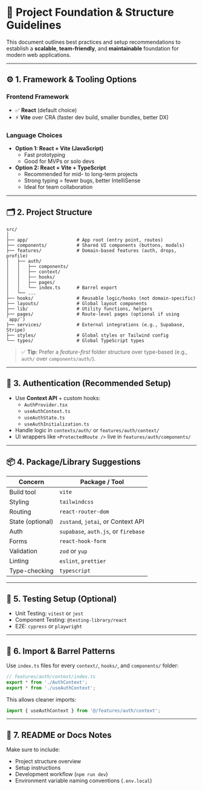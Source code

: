 
# 🧱 Project Foundation & Structure Guidelines

This document outlines best practices and setup recommendations to establish a **scalable**, **team-friendly**, and **maintainable** foundation for modern web applications.

---

## ⚙️ 1. Framework & Tooling Options

### Frontend Framework
- ✅ **React** (default choice)
- ⚡️ **Vite** over CRA (faster dev build, smaller bundles, better DX)

### Language Choices
- **Option 1: React + Vite (JavaScript)**
  - Fast prototyping
  - Good for MVPs or solo devs
- **Option 2: React + Vite + TypeScript**
  - Recommended for mid- to long-term projects
  - Strong typing = fewer bugs, better IntelliSense
  - Ideal for team collaboration

---

## 🗂 2. Project Structure

```
src/
│
├── app/                  # App root (entry point, routes)
├── components/           # Shared UI components (buttons, modals)
├── features/             # Domain-based features (auth, drops, profile)
│   ├── auth/
│   │   ├── components/
│   │   ├── context/
│   │   ├── hooks/
│   │   ├── pages/
│   │   └── index.ts      # Barrel export
│   └── ...
├── hooks/                # Reusable logic/hooks (not domain-specific)
├── layouts/              # Global layout components
├── lib/                  # Utility functions, helpers
├── pages/                # Route-level pages (optional if using `app/`)
├── services/             # External integrations (e.g., Supabase, Stripe)
├── styles/               # Global styles or Tailwind config
└── types/                # Global TypeScript types
```

> ✅ **Tip:** Prefer a *feature-first* folder structure over type-based (e.g., `auth/` over `components/auth/`).

---

## 🔐 3. Authentication (Recommended Setup)

- Use **Context API** + custom hooks:
  - `AuthProvider.tsx`
  - `useAuthContext.ts`
  - `useAuthState.ts`
  - `useAuthInitialization.ts`
- Handle logic in `contexts/auth/` or `features/auth/context/`
- UI wrappers like `<ProtectedRoute />` live in `features/auth/components/`

---

## 📦 4. Package/Library Suggestions

| Concern            | Package / Tool             |
|--------------------|----------------------------|
| Build tool         | `vite`                     |
| Styling            | `tailwindcss`              |
| Routing            | `react-router-dom`         |
| State (optional)   | `zustand`, `jotai`, or Context API |
| Auth               | `supabase`, `auth.js`, or `firebase` |
| Forms              | `react-hook-form`          |
| Validation         | `zod` or `yup`             |
| Linting            | `eslint`, `prettier`       |
| Type-checking      | `typescript`               |

---

## 🧪 5. Testing Setup (Optional)

- Unit Testing: `vitest` or `jest`
- Component Testing: `@testing-library/react`
- E2E: `cypress` or `playwright`

---

## 🔁 6. Import & Barrel Patterns

Use `index.ts` files for every `context/`, `hooks/`, and `components/` folder:

```ts
// features/auth/context/index.ts
export * from './AuthContext';
export * from './useAuthContext';
```

This allows cleaner imports:

```ts
import { useAuthContext } from '@/features/auth/context';
```

---

## 📘 7. README or Docs Notes

Make sure to include:
- Project structure overview
- Setup instructions
- Development workflow (`npm run dev`)
- Environment variable naming conventions (`.env.local`)
